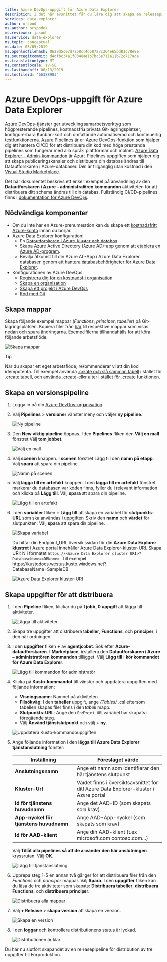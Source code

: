 ```yaml
---
title: Azure DevOps-uppgift för Azure Data Explorer
description: I det här avsnittet får du lära dig att skapa en releasepipeline och distribuera
services: data-explorer
author: orspod
ms.author: orspodek
ms.reviewer: jasonh
ms.service: data-explorer
ms.topic: conceptual
ms.date: 05/05/2019
ms.openlocfilehash: 0628d5c07d7258cc4d68727c364e65bd81c78e8e
ms.sourcegitcommit: d4dfbc34a1f03488e1b7bc5e711a11b72c717ada
ms.translationtype: MT
ms.contentlocale: sv-SE
ms.lasthandoff: 06/13/2019
ms.locfileid: "66388983"
---
```

# <a name="azure-devops-task-for-azure-data-explorer"></a>Azure DevOps-uppgift för Azure Data Explorer

[Azure DevOps-tjänster](https://azure.microsoft.com/services/devops/) ger utveckling samarbetsverktyg som högpresterande pipelines, kostnadsfria privata Git-lagringsplatser, konfigurerbara Kanban-kort och omfattande automatiserad och kontinuerlig testfunktionerna. [Azure Pipelines](https://azure.microsoft.com/services/devops/pipelines/) är en Azure DevOps-funktion som hjälper dig att hantera CI/CD för att distribuera din kod med höga prestanda pipelines som fungerar med alla språk, plattformar och molnet.
[Azure Data Explorer - Admin-kommandon](https://marketplace.visualstudio.com/items?itemName=Azure-Kusto.PublishToADX) är Azure Pipelines uppgiften som hjälper dig att skapa publiceringskanaler och distribuera din databas ändras till Datautforskaren i Azure-databaser. Den är tillgänglig utan kostnad i den [Visual Studio Marketplace](https://marketplace.visualstudio.com/).

Det här dokumentet beskrivs ett enkelt exempel på användning av den **Datautforskaren i Azure – administratören kommandon** aktiviteten för att distribuera ditt schema ändras till din databas. Fullständig CI/CD-pipelines finns i [dokumentation för Azure DevOps](/azure/devops/user-guide/what-is-azure-devops?view=azure-devops#vsts).

## <a name="prerequisites"></a>Nödvändiga komponenter

* Om du inte har en Azure-prenumeration kan du skapa ett [kostnadsfritt Azure-konto](https://azure.microsoft.com/free/) innan du börjar.
* Azure Data Explorer konfiguration:
    * En [Datautforskaren i Azure-kluster och databas](/azure/data-explorer/create-cluster-database-portal)
    * Skapa Azure Active Directory (Azure AD)-app genom att [etablera en Azure AD-program](/azure/kusto/management/access-control/how-to-provision-aad-app).
    * Bevilja åtkomst till din Azure AD-App i Azure Data Explorer databasen genom att [hantera databasbehörigheter för Azure Data Explorer](/azure/data-explorer/manage-database-permissions).
* Konfigurationen av Azure DevOps:
    * [Registrera dig för en kostnadsfri organisation](/azure/devops/user-guide/sign-up-invite-teammates?view=azure-devops)
    * [Skapa en organisation](/azure/devops/organizations/accounts/create-organization?view=azure-devops)
    * [Skapa ett projekt i Azure DevOps](/azure/devops/organizations/projects/create-project?view=azure-devops)
    * [Kod med Git](/azure/devops/user-guide/code-with-git?view=azure-devops)

## <a name="create-folders"></a>Skapa mappar

Skapa följande exempel mappar (*Functions*, *principer*, *tabeller*) på Git-lagringsplatsen. Kopiera filer från [här](https://github.com/Azure/azure-kusto-docs-samples/tree/master/DevOps_release_pipeline) till respektive mappar som visas nedan och spara ändringarna. Exempelfilerna tillhandahålls för att köra följande arbetsflöde.

![Skapa mappar](media/devops/create-folders.png)

> [!TIP]
> När du skapar ett eget arbetsflöde, rekommenderar vi att din kod idempotenta. Till exempel använda [.create och slå samman tabell](/azure/kusto/management/tables#create-merge-tables) i stället för [.create tabell](/azure/kusto/management/tables#create-table), och använda [.create-eller alter](/azure/kusto/management/functions#create-or-alter-function) i stället för [.create](/azure/kusto/management/functions#create-function) funktionen.

## <a name="create-a-release-pipeline"></a>Skapa en versionspipeline

1. Logga in på din [Azure DevOps-organisation](https://dev.azure.com/).
1. Välj **Pipelines** > **versioner** vänster meny och väljer **ny pipeline**.

    ![Ny pipeline](media/devops/new-pipeline.png)

1. Den **New viktig pipeline** öppnas. I den **Pipelines** fliken den **Välj en mall** fönstret Välj **tom jobbet**.

     ![Välj en mall](media/devops/select-template.png)

1. Välj **scenen** knappen. I **scenen** fönstret Lägg till den **namn på etapp**. Välj **spara** att spara din pipeline.

    ![Namn på scenen](media/devops/stage-name.png)

1. Välj **lägga till en artefakt** knappen. I den **lägga till en artefakt** fönstret markerar du databasen var koden finns, fyller du i relevant information och klicka på **Lägg till**. Välj **spara** att spara din pipeline.

    ![Lägg till en artefakt](media/devops/add-artifact.png)

1. I den **variabler** fliken **+ Lägg till** att skapa en variabel för **slutpunkts-URL** som ska användas i uppgiften. Skriv den **namn** och **värdet** för slutpunkten. Välj **spara** att spara din pipeline. 

    ![Skapa variabel](media/devops/create-variable.png)

    Du hittar din Endpoint_URL översiktssidan för din **Azure Data Explorer klustret** i Azure portal innehåller Azure Data Explorer-kluster-URI. Skapa URI: N i formatet `https://<Azure Data Explorer cluster URI>?DatabaseName=<DBName>`.  Till exempel https:\//kustodocs.westus.kusto.windows.net?DatabaseName=SampleDB

    ![Azure Data Explorer kluster-URI](media/devops/adx-cluster-uri.png)

## <a name="create-tasks-to-deploy"></a>Skapa uppgifter för att distribuera

1. I den **Pipeline** fliken, klickar du på **1 jobb, 0 uppgift** att lägga till aktiviteter. 

    ![Lägga till aktiviteter](media/devops/add-task.png)

1. Skapa tre uppgifter att distribuera **tabeller**, **Functions**, och **principer**, i den här ordningen. 

1. I den **uppgifter** fliken **+** av **agentjobbet**. Sök efter **Azure-datautforskaren**. I **Marketplace**, installera den **Datautforskaren i Azure – administratören kommandon** tillägget. Välj **Lägg till** i **kör kommandot för Azure Data Explorer**.

     ![Lägg till kommandon för administratör](media/devops/add-admin-commands.png)

1. Klicka på **Kusto-kommandot** till vänster och uppdatera uppgiften med följande information:
    * **Visningsnamn**: Namnet på aktiviteten
    * **Filsökväg**: I den **tabeller** uppgift, ange */Tables/* .csl eftersom tabellen skapas filer finns i den *tabell* mapp.
    * **Slutpunkts-URL**: Ange den `EndPoint URL`variabel har skapats i föregående steg.
    * Välj **Använd tjänstslutpunkt** och välj **+ ny**.

    ![Uppdatera Kusto-kommandouppgiften](media/devops/kusto-command-task.png)

1. Ange följande information i den **lägga till Azure Data Explorer tjänstanslutning** fönster:

    |Inställning  |Föreslaget värde  |
    |---------|---------|
    |**Anslutningsnamn**     |    Ange ett namn som identifierar den här tjänstens slutpunkt     |
    |**Kluster-Url**    |    Värdet finns i översiktsavsnittet för ditt Azure Data Explorer-kluster i Azure portal | 
    |**Id för tjänstens huvudnamn**    |    Ange det AAD-ID (som skapats som krav)     |
    |**App-nyckel för tjänstens huvudnamn**     |    Ange AAD-App-nyckel (som skapats som krav)    |
    |**Id för AAD-klient**    |      Ange din AAD-klient (t.ex microsoft.com contoso.com...)    |

    Välj **Tillåt alla pipelines så att de använder den här anslutningen** kryssrutan. Välj **OK**.

    ![Lägg till tjänstanslutning](media/devops/add-service-connection.png)

1. Upprepa steg 1-5 en annan två gånger för att distribuera filer från den *Functions* och *principer* mappar. Välj **Spara**. I den **uppgifter** fliken kan du läsa de tre aktiviteter som skapats: **Distribuera tabeller**, **distribuera Functions**, och **distribuera principer**.

    ![Distribuera alla mappar](media/devops/deploy-all-folders.png)

1. Välj **+ Release** > **skapa version** att skapa en version.

    ![Skapa en version](media/devops/create-release.png)

1. I den **loggar** och kontrollera distributionens status är lyckad.

    ![Distributionen är klar](media/devops/deployment-successful.png)

Du har nu slutfört skapandet av en releasepipeline för distribution av tre uppgifter till Förproduktion.